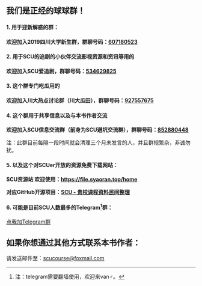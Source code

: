 ## 我们是正经的球球群！

#### 1. 用于迎新解惑的群：
**欢迎加入2019四川大学新生群，群聊号码：[607180523](https://jq.qq.com/?_wv=1027&k=5po2dUZ)**

#### 2. 用于SCU的追剧的小伙伴交流影视资源和资讯等用的
**欢迎加入SCU爱追剧，群聊号码：[534629825](https://jq.qq.com/?_wv=1027&k=5LRsWp7)**

#### 3. 这个群专门吃瓜用的
**欢迎加入川大热点讨论群（川大瓜田），群聊号码：[927557675](https://jq.qq.com/?_wv=1027&k=5P9sSx0)**

#### 4. 这个群用于共享信息以及与本书作者交流
**欢迎加入SCU信息交流群（前身为SCU避坑交流群），群聊号码：[852880448](https://jq.qq.com/?_wv=1027&k=5LRGtKV)**

注：此群目前每隔一段时间就会清理三个月未发言的人，并且群规繁杂，非诚勿扰。

#### 5. 以及这个对SCUer开放的资源免费下载网站：
**SCU资源站 欢迎使用：https://file.syaoran.top/home**

**对应GitHub开源项目：[SCU - 贵校课程资料民间整理](https://github.com/syaoranwe/SCU-Course)**

#### 6. 可能是目前SCU人数最多的Telegram[^1]群：

[点我加Telegram群](https://t.me/joinchat/DRLfkQ79gFyUgw989Wl8Hw)
[^1]: 注：telegram需要翻墙使用，欢迎来van♂。


## 如果你想通过其他方式联系本书作者：
请发送邮件至：[scucourse@foxmail.com](mailto:scucourse@foxmail.com)
